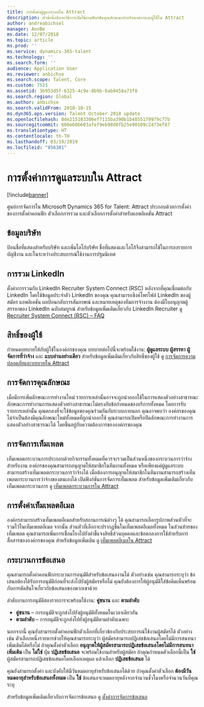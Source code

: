 ```yaml
---
title: การตั้งค่าผู้ดูแลระบบใน Attract
description: หัวข้อนี้อธิบายวิธีการเปิดใช้งานฟังก์ชันคุณลักษณะสำหรับองค์กรและผู้ใช้ใน Attract
author: andreabichsel
manager: AnnBe
ms.date: 12/07/2018
ms.topic: article
ms.prod: ''
ms.service: dynamics-365-talent
ms.technology: ''
ms.search.form: ''
audience: Application User
ms.reviewer: anbichse
ms.search.scope: Talent, Core
ms.custom: 7521
ms.assetid: 3b953d5f-6325-4c9e-8b9b-6ab0458a73f8
ms.search.region: Global
ms.author: anbichse
ms.search.validFrom: 2018-10-15
ms.dyn365.ops.version: Talent October 2018 update
ms.openlocfilehash: 0de215103306ef7115ba390b1b4855179979c77b
ms.sourcegitcommit: 608e68b603afef9eb98d8fb25e90109c2473ef87
ms.translationtype: HT
ms.contentlocale: th-TH
ms.lasthandoff: 03/19/2019
ms.locfileid: "856381"
---
```

# <a name="admin-settings-in-attract"></a>การตั้งค่าการดูแลระบบใน Attract
[!include[banner](../includes/banner.md)]

ศูนย์การจัดการใน Microsoft Dynamics 365 for Talent: Attract ประกอบด้วยการตั้งค่าของการตั้งค่าคอนฟิก ตัวเลือกการรวม และตัวเลือกการตั้งค่าสำหรับแอพลิเคชัน Attract

## <a name="company-information"></a>ข้อมูลบริษัท

ป้อนชื่อที่แสดงสำหรับบริษัท และเพิ่มโลโก้บริษัท ชื่อที่แสดงและโลโก้จึงสามารถใช้ในการลงรายการบัญชีงาน และในระหว่างประสบการณ์ใช้งานการปฐมนิเทศ

## <a name="linkedin-integration"></a>การรวม LinkedIn

ตั้งค่าการรวมกับ LinkedIn Recruiter System Connect (RSC) หลังจากที่คุณเชื่อมต่อกับ LinkedIn โดยใช้ข้อมูลประจำตัว LinkedIn ของคุณ คุณสามารถซิงค์โพรไฟล์ LinkedIn ของผู้สมัคร แอพลิเคชัน ผลป้อนกลับการสัมภาษณ์ และหมายเหตุของทีมการจ้างงาน ต้องมีใบอนุญาตผู้สรรหาของ LinkedIn ฉบับสมบูรณ์ สำหรับข้อมูลเพิ่มเติมเกี่ยวกับ LinkedIn Recruiter ดู [Recruiter System Connect (RSC) – FAQ](https://www.linkedin.com/help/recruiter/answer/90483)

## <a name="user-permissions"></a>สิทธิ์ของผู้ใช้

กำหนดบทบาทให้กับผู้ใช้ในองค์กรของคุณ บทบาทต่อไปนี้จะพร้อมใช้งาน: **ผู้ดูแลระบบ** **ผู้สรรหา** **ผู้จัดการที่ว่าจ้าง** และ **แบบอ่านอย่างเดียว** สำหรับข้อมูลเพิ่มเติมเกี่ยวกับสิทธิ์ของผู้ใช้ ดู [การจัดการความปลอดภัยและบทบาทใน Attract](./security-attract.md)

## <a name="feature-management"></a>การจัดการคุณลักษณะ

เมื่อมีการเพิ่มลักษณะการทำงานใหม่ รายการเหล่านั้นอาจจะถูกนำออกใช้ในการแสดงตัวอย่างสาธารณะ ลักษณะการทำงานการแสดงตัวอย่างสาธารณะไม่ตรงกับข้อกำหนดของบริการทั้งหมด โดยการรับรายการเหล่านั้น คุณตกลงที่จะใช้ข้อมูลของคุณร่วมกันกับระบบภายนอก คุณอาจพบว่า องค์กรของคุณไม่จำเป็นต้องมีคุณลักษณะใหม่ทั้งหมดที่ถูกนำออกใช้ คุณสามารถเปิดหรือปิดลักษณะการทำงานการแสดงตัวอย่างสาธารณะได้ โดยขึ้นอยู่กับความต้องการขององค์กรของคุณ

## <a name="template-management"></a>การจัดการเท็มเพลต

เท็มเพลตกระบวนการประกอบด้วยกิจกรรมทั้งหมดที่ควรจะรวมเป็นส่วนหนึ่งของกระบวนการว่าจ้างสำหรับงาน องค์กรของคุณสามารถอนุญาตให้สมาชิกในทีมงานทั้งหมด หรือเพียงแค่ผู้ดูแลระบบ สามารถสร้างเท็มเพลตกระบวนการว่าจ้างได้ เมื่อต้องการอนุญาตให้สมาชิกในทีมงานสามารถสร้างเท็มเพลตกระบวนการว่าจ้างของตนเองได้ เปิดฟังก์ชันการจัดการเท็มเพลต สำหรับข้อมูลเพิ่มเติมเกี่ยวกับเท็มเพลตกระบวนการ ดู [เท็มเพลตกระบวนการใน Attract](./process-templates-attract.md)

## <a name="email-template-settings"></a>การตั้งค่าเท็มเพลตอีเมล

องค์กรสามารถสร้างเท็มเพลตอีเมลสำหรับสถานการณ์ต่างๆ ได้ คุณสามารถเลือกรูปภาพส่วนหัวที่จะรวมไว้ในเท็มเพลตอีเมล จากนั้น ส่วนหัวที่เลือกจะปรากฏขึ้นในเท็มเพลตอีเมลทั้งหมด ในส่วนท้ายของเท็มเพลต คุณสามารถเพิ่มการเชื่อมโยงไปยังคำชี้แจงสิทธิ์ส่วนบุคคลและข้อตกลงการใช้สำหรับการสื่อสารขององค์กรของคุณ สำหรับข้อมูลเพิ่มเติม ดู [เท็มเพลตอีเมลใน Attract](./email-templates.md)

## <a name="offer-process"></a>กระบวนการข้อเสนอ

คุณสามารถตั้งค่าคอนฟิกกระบวนการอนุมัติสำหรับข้อเสนองานได้ ตัวอย่างเช่น คุณสามารถระบุว่า ข้อเสนอต้องได้รับการอนุมัติก่อนที่จะส่งไปยังผู้สมัครหรือไม่ คุณยังต้องการให้ผู้อนุมัติใส่ข้อคิดเห็นพร้อมกับการตัดสินใจเกี่ยวกับข้อเสนอของพวกเขาด้วย

ลำดับงานการอนุมัติสองรายการจะพร้อมใช้งาน: **คู่ขนาน** และ **ตามลำดับ**

- **คู่ขนาน** – การอนุมัติจะถูกส่งไปยังผู้อนุมัติทั้งหมดในเวลาเดียวกัน
- **ตามลำดับ** – การอนุมัติจะถูกส่งไปยังผู้อนุมัติตามลำดับเฉพาะ

นอกจากนี้ คุณยังสามารถตั้งค่าคอนฟิกตัวเลือกที่เกี่ยวข้องกับประสบการณ์ใช้งานผู้สมัครได้ ตัวอย่างเช่น ตัวเลือกหนึ่งรายหารช่วยให้คุณสามารถระบุว่า ผู้สมัครสามารถปฏิเสธข้อเสนอโดยไม่มีการสนทนาเพิ่มเติมได้หรือไม่ ถ้าคุณตั้งค่าตัวเลือก **อนุญาตให้ผู้สมัครสามารถปฏิเสธข้อเสนอโดยไม่มีการสนทนาเพิ่มเติม** เป็น **ไม่ใช่** ปุ่ม **ปฏิเสธข้อเสนอ** จะพร้อมใช้งานสำหรับผู้สมัคร ถ้าคุณกำหนดตัวเลือกนี้เป็น **ใช่** ผู้สมัครสามารถปฏิเสธข้อเสนอโดยเลือกเหตุผล แล้วเลือก **ปฏิเสธข้อเสนอ** ได้

คุณยังสามารถตั้งค่า และบังคับให้มีวันหมดอายุสำหรับข้อเสนอได้ด้วย ถ้าคุณตั้งค่าตัวเลือก **ต้องมีวันหมดอายุสำหรับข้อเสนอทั้งหมด** เป็น **ใช่** ข้อเสนอจะหมดอายุหลังจากจำนวนชั่วโมงหรือจำนวนวันที่คุณระบุ

สำหรับข้อมูลเพิ่มเติมเกี่ยวกับการจัดการข้อเสนอ ดู [ตั้งค่าการจัดการข้อเสนอ](./offer-setup.md)
